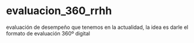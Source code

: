 # evaluacion_360_rrhh
evaluación de desempeño que tenemos en la actualidad, la idea es darle el formato de evaluación 360º digital
